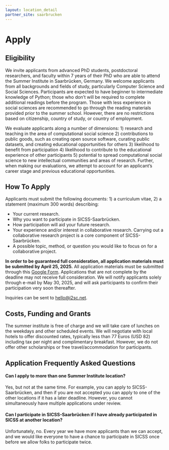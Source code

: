 ```yaml
---
layout: location_detail
partner_site: saarbrucken
---
```


[//]: # (Update the following info to match your location!)

# Apply

## Eligibility

We invite applicants from advanced PhD students, postdoctoral researchers, and faculty within 7 years of their PhD who are able to attend the Summer Institute in Saarbrücken, Germany. We welcome applicants from all backgrounds and fields of study, particularly Computer Science and Social Sciences. Participants are expected to have beginner to intermediate knowledge of Python; those who don’t will be required to complete additional readings before the program. Those with less experience in social sciences are recommended to go through the reading materials provided prior to the summer school. However, there are no restrictions based on citizenship, country of study, or country of employment. 

We evaluate applicants along a number of dimensions: 1) research and teaching in the area of computational social science 2) contributions to public goods, such as creating open source software, curating public datasets, and creating educational opportunities for others 3) likelihood to benefit from participation 4) likelihood to contribute to the educational experience of other participants 5) potential to spread computational social science to new intellectual communities and areas of research. Further, when making our evaluations, we attempt to account for an applicant’s career stage and previous educational opportunities.

## How To Apply

Applicants must submit the following documents: 1) a curriculum vitae, 2) a statement (maximum 300 words) describing: 

- Your current research.
- Why you want to participate in SICSS-Saarbrücken.
- How participation will aid your future research.
- Your experience and/or interest in collaborative research. Carrying out a collaborative research project is a core component of SICSS-Saarbrücken.
- A possible topic, method, or question you would like to focus on for a collaborative project.

**In order to be guaranteed full consideration, all application materials must be submitted by April 25, 2025.** All application materials must be submitted through this [Google Form](https://docs.google.com/forms/d/e/1FAIpQLScOljegPItTl8KqAcXedaD9aQEf4ULm29Us8ieehRwWlKssNA/viewform). Applications that are not complete by the deadline may not receive full consideration. We will notify applicants solely through e-mail by May 30, 2025, and will ask participants to confirm their participation very soon thereafter.

Inquiries can be sent to hello@i2sc.net.

## Costs, Funding and Grants

The summer institute is free of charge and we will take care of lunches on the weekdays and other scheduled events. We will negotiate with local hotels to offer discounted rates, typically less than 77 Euros (USD 82) including tax per night and complimentary breakfast. However, we do not offer other scholarships or free travel/accommodation for participants.

## Application Frequently Asked Questions

#### Can I apply to more than one Summer Institute location?

Yes, but not at the same time. For example, you can apply to SICSS-Saarbrücken, and then if you are not accepted you can apply to one of the other locations if it has a later deadline. However, you cannot simultaneously have multiple applications under review.

#### Can I participate in SICSS-Saarbrücken if I have already participated in SICSS at another location?

Unfortunately, no. Every year we have more applicants than we can accept, and we would like everyone to have a chance to participate in SICSS once before we allow folks to participate twice.
